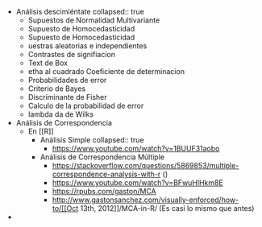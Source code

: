 - Análisis descimiéntate
  collapsed:: true
	- Supuestos de Normalidad Multivariante
	- Supuesto de Homocedasticidad
	- Supuesto de Homocedasticidad
	- uestras aleatorias e independientes
	- Contrastes de signifiacion
	- Text de Box
	- etha al cuadrado Coeficiente de determinacion
	- Probabilidades de error
	- Criterio de Bayes
	- Discriminante de Fisher
	- Calculo de la probabilidad de error
	- lambda da de Wilks
- Análisis de Correspondencia
	- En [[R]]
		- Análisis Simple
		  collapsed:: true
			- https://www.youtube.com/watch?v=1BUUF31aobo
		- Análisis de Correspondencia Múltiple
			- https://stackoverflow.com/questions/5869853/multiple-correspondence-analysis-with-r ()
			- https://www.youtube.com/watch?v=BFwuHlHkm8E
			- https://rpubs.com/gaston/MCA
			- http://www.gastonsanchez.com/visually-enforced/how-to/[[Oct 13th, 2012]]/MCA-in-R/  (Es casi lo mismo que antes)
-